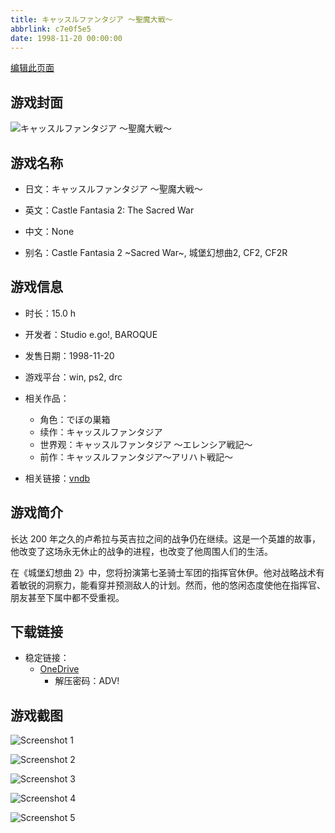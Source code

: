```yaml
---
title: キャッスルファンタジア ～聖魔大戦～
abbrlink: c7e0f5e5
date: 1998-11-20 00:00:00
---
```

[编辑此页面](https://github.com/ACG-3/ADV3-source/blob/main/source/_posts/games/%E3%81%A7%E3%81%BC%E3%81%AE%E5%B7%A3%E7%AE%B1.md)

## 游戏封面

![キャッスルファンタジア ～聖魔大戦～](https://pan.timero.xyz/d/onedrive/img_lib_001/%E3%81%A7%E3%81%BC%E3%81%AE%E5%B7%A3%E7%AE%B1_cover.avif)


## 游戏名称

- 日文：キャッスルファンタジア ～聖魔大戦～
- 英文：Castle Fantasia 2: The Sacred War
- 中文：None

- 别名：Castle Fantasia 2 ~Sacred War~, 城堡幻想曲2, CF2, CF2R


## 游戏信息

- 时长：15.0 h
- 开发者：Studio e.go!, BAROQUE
- 发售日期：1998-11-20
- 游戏平台：win, ps2, drc
- 相关作品：
   - 角色：でぼの巣箱
   - 续作：キャッスルファンタジア
   - 世界观：キャッスルファンタジア ～エレンシア戦記～
   - 前作：キャッスルファンタジア〜アリハト戦記〜

- 相关链接：[vndb](https://vndb.org/v106)


## 游戏简介

长达 200 年之久的卢希拉与英吉拉之间的战争仍在继续。这是一个英雄的故事，他改变了这场永无休止的战争的进程，也改变了他周围人们的生活。

在《城堡幻想曲 2》中，您将扮演第七圣骑士军团的指挥官休伊。他对战略战术有着敏锐的洞察力，能看穿并预测敌人的计划。然而，他的悠闲态度使他在指挥官、朋友甚至下属中都不受重视。


## 下载链接

- 稳定链接：
    - [OneDrive](https://pan.timero.xyz/onedrive/adv_lib_001/%E3%81%A7%E3%81%BC%E3%81%AE%E5%B7%A3%E7%AE%B1)
        - 解压密码：ADV!



## 游戏截图


![Screenshot 1](https://pan.timero.xyz/d/onedrive/img_lib_001/%E3%81%A7%E3%81%BC%E3%81%AE%E5%B7%A3%E7%AE%B1_Screenshot_1.avif)

![Screenshot 2](https://pan.timero.xyz/d/onedrive/img_lib_001/%E3%81%A7%E3%81%BC%E3%81%AE%E5%B7%A3%E7%AE%B1_Screenshot_2.avif)

![Screenshot 3](https://pan.timero.xyz/d/onedrive/img_lib_001/%E3%81%A7%E3%81%BC%E3%81%AE%E5%B7%A3%E7%AE%B1_Screenshot_3.avif)

![Screenshot 4](https://pan.timero.xyz/d/onedrive/img_lib_001/%E3%81%A7%E3%81%BC%E3%81%AE%E5%B7%A3%E7%AE%B1_Screenshot_4.avif)

![Screenshot 5](https://pan.timero.xyz/d/onedrive/img_lib_001/%E3%81%A7%E3%81%BC%E3%81%AE%E5%B7%A3%E7%AE%B1_Screenshot_5.avif)

